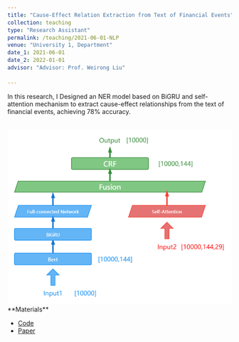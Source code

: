 ```yaml
---
title: "Cause-Effect Relation Extraction from Text of Financial Events"
collection: teaching
type: "Research Assistant"
permalink: /teaching/2021-06-01-NLP
venue: "University 1, Department"
date_1: 2021-06-01
date_2: 2022-01-01
advisor: "Advisor: Prof. Weirong Liu"

---
```

In this research, I Designed an NER model based on BiGRU and self-attention mechanism to extract cause-effect relationships from the text of financial events, achieving 78% accuracy.

<br>
<img src='/images/NLP-arch.png'>
**Materials**
<ul>
<li><a href="https://github.com/MrDeering/Cause-Effect-Relation-Extraction-from-Text-of-Financial-Events">Code</a></li>
<li><a href="https://iopscience.iop.org/article/10.1088/1742-6596/2171/1/012001/meta">Paper</a></li>
</ul>
